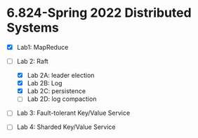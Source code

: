 # 6.824-Spring 2022 Distributed Systems

- [x] Lab1: MapReduce
- [ ] Lab 2: Raft

    - [x] Lab 2A: leader election
    - [x] Lab 2B: Log
    - [x] Lab 2C: persistence
    - [ ] Lab 2D: log compaction
- [ ] Lab 3: Fault-tolerant Key/Value Service
- [ ] Lab 4: Sharded Key/Value Service



